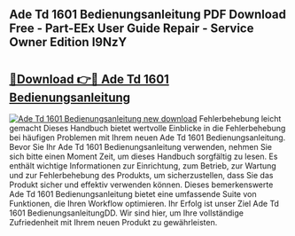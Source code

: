 ## Ade Td 1601 Bedienungsanleitung PDF Download Free - Part-EEx User Guide Repair - Service Owner Edition I9NzY

# <h2><a href="http://df5ivl.blite.top/?on=Ade+Td+1601+Bedienungsanleitung">🔗Download 👉🔴 Ade Td 1601 Bedienungsanleitung</a></h2>

[![Ade Td 1601 Bedienungsanleitung new download](https://i.imgur.com/lujVjoI.png)](http://df5ivl.blite.top/?on=Ade+Td+1601+Bedienungsanleitung)
Fehlerbehebung leicht gemacht Dieses Handbuch bietet wertvolle Einblicke in die Fehlerbehebung bei häufigen Problemen mit Ihrem neuen Ade Td 1601 Bedienungsanleitung. Bevor Sie Ihr Ade Td 1601 Bedienungsanleitung verwenden, nehmen Sie sich bitte einen Moment Zeit, um dieses Handbuch sorgfältig zu lesen. Es enthält wichtige Informationen zur Einrichtung, zum Betrieb, zur Wartung und zur Fehlerbehebung des Produkts, um sicherzustellen, dass Sie das Produkt sicher und effektiv verwenden können. Dieses bemerkenswerte Ade Td 1601 Bedienungsanleitung bietet eine umfassende Suite von Funktionen, die Ihren Workflow optimieren. Ihr Erfolg ist unser Ziel Ade Td 1601 BedienungsanleitungDD. Wir sind hier, um Ihre vollständige Zufriedenheit mit Ihrem neuen Produkt zu gewährleisten.
